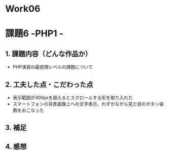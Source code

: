 # Work06
# 課題6 -PHP1 -

## 1. 課題内容（どんな作品か）
- PHP演習の最低限レベルの課題について

## 2. 工夫した点・こだわった点
- 表示範囲が300pxを超えるとスクロールする形を取り入れた
- スマートフォンの背景画像上への文字表示、わずかながら見た目のボタン装飾をおこなった

## 3. 補足


## 4. 感想
